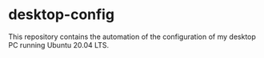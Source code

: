 # desktop-config

This repository contains the automation of the configuration of my desktop PC running Ubuntu 20.04 LTS.
